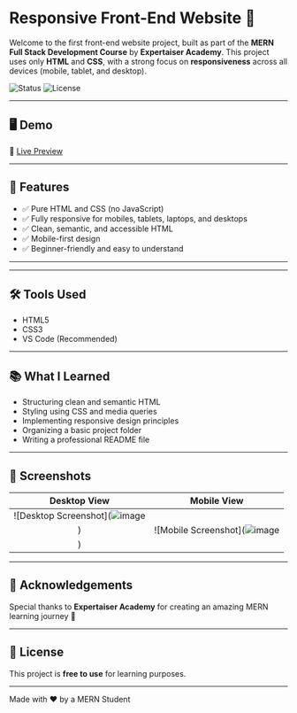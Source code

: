 # Responsive Front-End Website 🚀

Welcome to the first front-end website project, built as part of the **MERN Full Stack Development Course** by **Expertaiser Academy**. This project uses only **HTML** and **CSS**, with a strong focus on **responsiveness** across all devices (mobile, tablet, and desktop).

![Status](https://img.shields.io/badge/Status-Completed-brightgreen) ![License](https://img.shields.io/badge/License-Free-blue)

---

## 🖥️ Demo

🌟 [Live Preview](https://sambhusuresh.github.io/StudentLove/)  
<!-- Replace # with your live website link later -->

---

## 🚀 Features

- ✅ Pure HTML and CSS (no JavaScript)
- ✅ Fully responsive for mobiles, tablets, laptops, and desktops
- ✅ Clean, semantic, and accessible HTML
- ✅ Mobile-first design
- ✅ Beginner-friendly and easy to understand

---

---

## 🛠️ Tools Used

- HTML5
- CSS3
- VS Code (Recommended)

---

## 📚 What I Learned

- Structuring clean and semantic HTML
- Styling using CSS and media queries
- Implementing responsive design principles
- Organizing a basic project folder
- Writing a professional README file

---

## 📸 Screenshots

<!-- You can add screenshots here when your website is ready -->

| Desktop View | Mobile View |
|:------------:|:-----------:|
| ![Desktop Screenshot](![image](https://github.com/user-attachments/assets/178ae51a-345f-4199-a304-baedbef1b5f7)
) | ![Mobile Screenshot](![image](https://github.com/user-attachments/assets/912eb7b6-2f2a-47fe-aad2-2b3a6f07813a)
) |

---

## 🙏 Acknowledgements

Special thanks to **Expertaiser Academy** for creating an amazing MERN learning journey 🚀

---

## 📜 License

This project is **free to use** for learning purposes.

---

Made with ❤️ by a MERN Student
